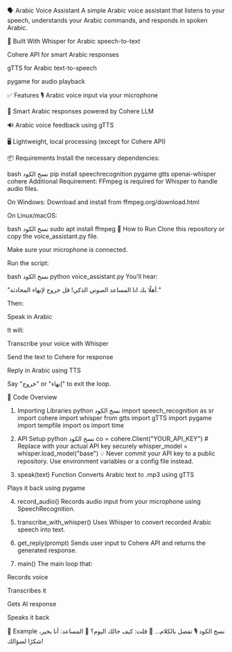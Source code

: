 🗣️ Arabic Voice Assistant
A simple Arabic voice assistant that listens to your speech, understands your Arabic commands, and responds in spoken Arabic.

🔧 Built With
Whisper for Arabic speech-to-text

Cohere API for smart Arabic responses

gTTS for Arabic text-to-speech

pygame for audio playback

✅ Features
🎙️ Arabic voice input via your microphone

🧠 Smart Arabic responses powered by Cohere LLM

🔊 Arabic voice feedback using gTTS

🖥️ Lightweight, local processing (except for Cohere API)

📦 Requirements
Install the necessary dependencies:

bash
نسخ الكود
pip install speechrecognition pygame gtts openai-whisper cohere
Additional Requirement:
FFmpeg is required for Whisper to handle audio files.

On Windows:
Download and install from ffmpeg.org/download.html

On Linux/macOS:

bash
نسخ الكود
sudo apt install ffmpeg
🚀 How to Run
Clone this repository or copy the voice_assistant.py file.

Make sure your microphone is connected.

Run the script:

bash
نسخ الكود
python voice_assistant.py
You'll hear:

"أهلًا بك انا المساعد الصوتي الذكي! قل خروج لإنهاء المحادثة."

Then:

Speak in Arabic

It will:

Transcribe your voice with Whisper

Send the text to Cohere for response

Reply in Arabic using TTS

Say "خروج" or "إنهاء" to exit the loop.

🧠 Code Overview
1. Importing Libraries
python
نسخ الكود
import speech_recognition as sr
import cohere
import whisper
from gtts import gTTS
import pygame
import tempfile
import os
import time
2. API Setup
python
نسخ الكود
co = cohere.Client("YOUR_API_KEY")  # Replace with your actual API key securely
whisper_model = whisper.load_model("base")
💡 Never commit your API key to a public repository. Use environment variables or a config file instead.

3. speak(text) Function
Converts Arabic text to .mp3 using gTTS

Plays it back using pygame

4. record_audio()
Records audio input from your microphone using SpeechRecognition.

5. transcribe_with_whisper()
Uses Whisper to convert recorded Arabic speech into text.

6. get_reply(prompt)
Sends user input to Cohere API and returns the generated response.

7. main()
The main loop that:

Records voice

Transcribes it

Gets AI response

Speaks it back

💬 Example
نسخ الكود
🎙️ تفضل بالكلام...
👤 قلت: كيف حالك اليوم؟
🧠 المساعد: أنا بخير، شكرًا لسؤالك!
